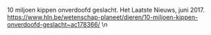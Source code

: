 10 miljoen kippen onverdoofd geslacht. Het Laatste Nieuws, juni 2017.  https://www.hln.be/wetenschap-planeet/dieren/10-miljoen-kippen-onverdoofd-geslacht~ac178366/ \n
